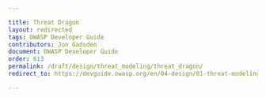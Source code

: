```yaml
---

title: Threat Dragon
layout: redirected
tags: OWASP Developer Guide
contributors: Jon Gadsden
document: OWASP Developer Guide
order: 613
permalink: /draft/design/threat_modeling/threat_dragon/
redirect_to: https://devguide.owasp.org/en/04-design/01-threat-modeling/03-threat-dragon/

---
```

